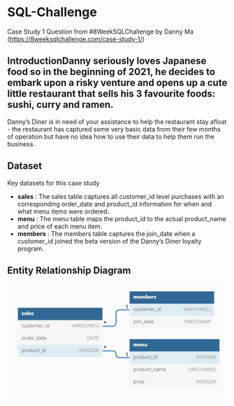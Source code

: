 # SQL-Challenge
Case Study 1 Question from #8WeekSQLChallenge by Danny Ma
(https://8weeksqlchallenge.com/case-study-1/)

## IntroductionDanny seriously loves Japanese food so in the beginning of 2021, he decides to embark upon a risky venture and opens up a cute little restaurant that sells his 3 favourite foods: sushi, curry and ramen.

Danny’s Diner is in need of your assistance to help the restaurant stay afloat - the restaurant has captured some very basic data from their few months of operation but have no idea how to use their data to help them run the business.

## Dataset
Key datasets for this case study
- **sales** : The sales table captures all customer_id level purchases with an corresponding order_date and product_id information for when and what menu items were ordered.
- **menu** : The menu table maps the product_id to the actual product_name and price of each menu item.
- **members** : The members table captures the join_date when a customer_id joined the beta version of the Danny’s Diner loyalty program.

## Entity Relationship Diagram

![ERD_schema](./ERD_schema.jpg)
